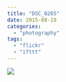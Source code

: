 ```yaml
---
title: "DSC_0265"
date: 2015-08-19
categories: 
  - "photography"
tags: 
  - "flickr"
  - "ifttt"
---
```


![](https://farm1.staticflickr.com/777/20695696945_866890b8f6_b.jpg)
